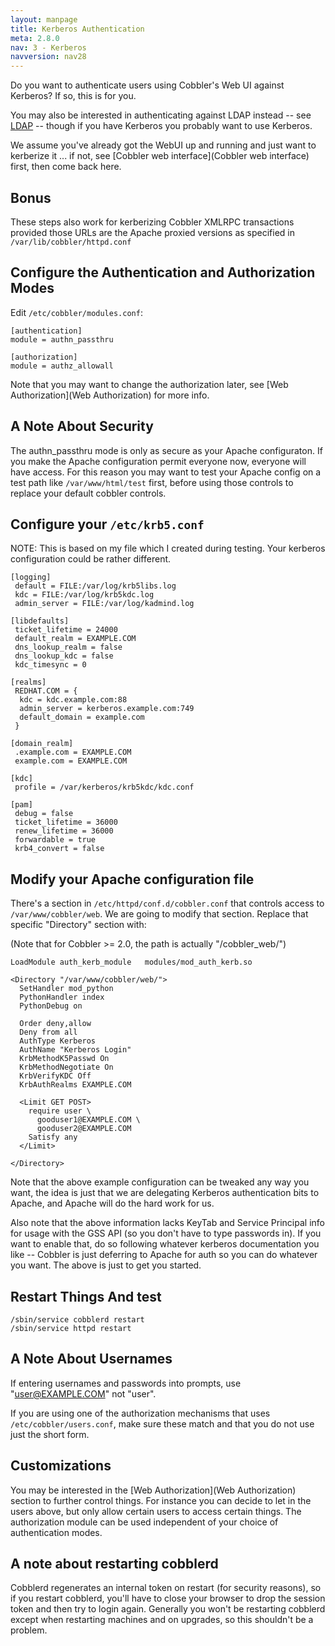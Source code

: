 ```yaml
---
layout: manpage
title: Kerberos Authentication
meta: 2.8.0
nav: 3 - Kerberos
navversion: nav28
---
```


Do you want to authenticate users using Cobbler's Web UI against Kerberos? If so, this is for you.

You may also be interested in authenticating against LDAP instead -- see [LDAP](Ldap) -- though if you have Kerberos you
probably want to use Kerberos.

We assume you've already got the WebUI up and running and just want to kerberize it ... if not, see
[Cobbler web interface](Cobbler web interface) first, then come back here.

## Bonus

These steps also work for kerberizing Cobbler XMLRPC transactions provided those URLs are the Apache proxied versions as
specified in `/var/lib/cobbler/httpd.conf`

## Configure the Authentication and Authorization Modes

Edit `/etc/cobbler/modules.conf`:

    [authentication]
    module = authn_passthru
    
    [authorization]
    module = authz_allowall

Note that you may want to change the authorization later, see [Web Authorization](Web Authorization) for more info.

## A Note About Security

The authn\_passthru mode is only as secure as your Apache configuraton. If you make the Apache configuration permit
everyone now, everyone will have access. For this reason you may want to test your Apache config on a test path like
`/var/www/html/test` first, before using those controls to replace your default cobbler controls.

## Configure your `/etc/krb5.conf`

NOTE: This is based on my file which I created during testing. Your kerberos configuration could be rather different.

    [logging]
     default = FILE:/var/log/krb5libs.log
     kdc = FILE:/var/log/krb5kdc.log
     admin_server = FILE:/var/log/kadmind.log
    
    [libdefaults]
     ticket_lifetime = 24000
     default_realm = EXAMPLE.COM
     dns_lookup_realm = false
     dns_lookup_kdc = false
     kdc_timesync = 0
    
    [realms]
     REDHAT.COM = {
      kdc = kdc.example.com:88
      admin_server = kerberos.example.com:749
      default_domain = example.com
     }
    
    [domain_realm]
     .example.com = EXAMPLE.COM
     example.com = EXAMPLE.COM
    
    [kdc]
     profile = /var/kerberos/krb5kdc/kdc.conf
    
    [pam]
     debug = false
     ticket_lifetime = 36000
     renew_lifetime = 36000
     forwardable = true
     krb4_convert = false
    

## Modify your Apache configuration file

There's a section in `/etc/httpd/conf.d/cobbler.conf` that controls access to `/var/www/cobbler/web`. We are going to
modify that section. Replace that specific "Directory" section with:

(Note that for Cobbler \>= 2.0, the path is actually "/cobbler\_web/")

    LoadModule auth_kerb_module   modules/mod_auth_kerb.so
    
    <Directory "/var/www/cobbler/web/">
      SetHandler mod_python
      PythonHandler index
      PythonDebug on
    
      Order deny,allow
      Deny from all
      AuthType Kerberos
      AuthName "Kerberos Login"
      KrbMethodK5Passwd On
      KrbMethodNegotiate On
      KrbVerifyKDC Off
      KrbAuthRealms EXAMPLE.COM
    
      <Limit GET POST>
        require user \
          gooduser1@EXAMPLE.COM \
          gooduser2@EXAMPLE.COM
        Satisfy any
      </Limit>
    
    </Directory>
    

Note that the above example configuration can be tweaked any way you want, the idea is just that we are delegating
Kerberos authentication bits to Apache, and Apache will do the hard work for us.

Also note that the above information lacks KeyTab and Service Principal info for usage with the GSS API (so you don't
have to type passwords in). If you want to enable that, do so following whatever kerberos documentation you like --
Cobbler is just deferring to Apache for auth so you can do whatever you want. The above is just to get you started.

## Restart Things And test

    /sbin/service cobblerd restart
    /sbin/service httpd restart

## A Note About Usernames

If entering usernames and passwords into prompts, use "user@EXAMPLE.COM" not "user".

If you are using one of the authorization mechanisms that uses `/etc/cobbler/users.conf`, make sure these match and that
you do not use just the short form.

## Customizations

You may be interested in the [Web Authorization](Web Authorization) section to further control things. For instance you
can decide to let in the users above, but only allow certain users to access certain things. The authorization module
can be used independent of your choice of authentication modes.

## A note about restarting cobblerd

Cobblerd regenerates an internal token on restart (for security reasons), so if you restart cobblerd, you'll have to
close your browser to drop the session token and then try to login again. Generally you won't be restarting cobblerd
except when restarting machines and on upgrades, so this shouldn't be a problem.
